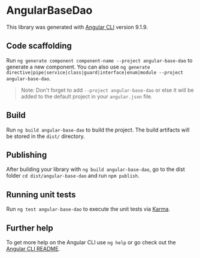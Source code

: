 # AngularBaseDao

This library was generated with [Angular CLI](https://github.com/angular/angular-cli) version 9.1.9.

## Code scaffolding

Run `ng generate component component-name --project angular-base-dao` to generate a new component. You can also use `ng generate directive|pipe|service|class|guard|interface|enum|module --project angular-base-dao`.
> Note: Don't forget to add `--project angular-base-dao` or else it will be added to the default project in your `angular.json` file. 

## Build

Run `ng build angular-base-dao` to build the project. The build artifacts will be stored in the `dist/` directory.

## Publishing

After building your library with `ng build angular-base-dao`, go to the dist folder `cd dist/angular-base-dao` and run `npm publish`.

## Running unit tests

Run `ng test angular-base-dao` to execute the unit tests via [Karma](https://karma-runner.github.io).

## Further help

To get more help on the Angular CLI use `ng help` or go check out the [Angular CLI README](https://github.com/angular/angular-cli/blob/master/README.md).
